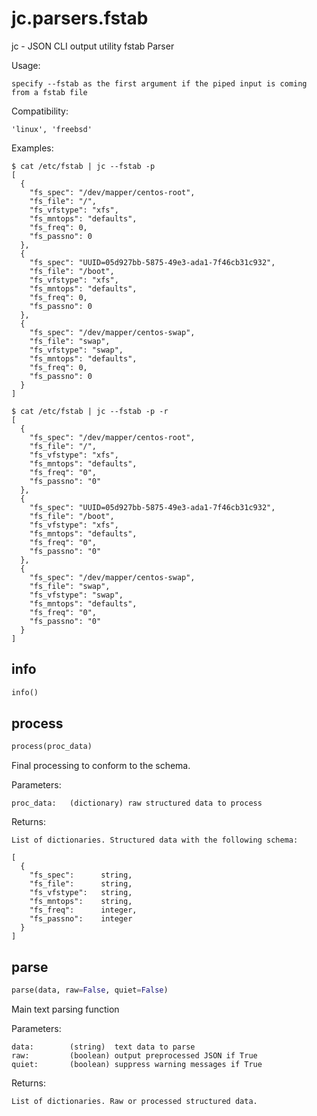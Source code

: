
# jc.parsers.fstab
jc - JSON CLI output utility fstab Parser

Usage:

    specify --fstab as the first argument if the piped input is coming from a fstab file

Compatibility:

    'linux', 'freebsd'

Examples:

    $ cat /etc/fstab | jc --fstab -p
    [
      {
        "fs_spec": "/dev/mapper/centos-root",
        "fs_file": "/",
        "fs_vfstype": "xfs",
        "fs_mntops": "defaults",
        "fs_freq": 0,
        "fs_passno": 0
      },
      {
        "fs_spec": "UUID=05d927bb-5875-49e3-ada1-7f46cb31c932",
        "fs_file": "/boot",
        "fs_vfstype": "xfs",
        "fs_mntops": "defaults",
        "fs_freq": 0,
        "fs_passno": 0
      },
      {
        "fs_spec": "/dev/mapper/centos-swap",
        "fs_file": "swap",
        "fs_vfstype": "swap",
        "fs_mntops": "defaults",
        "fs_freq": 0,
        "fs_passno": 0
      }
    ]

    $ cat /etc/fstab | jc --fstab -p -r
    [
      {
        "fs_spec": "/dev/mapper/centos-root",
        "fs_file": "/",
        "fs_vfstype": "xfs",
        "fs_mntops": "defaults",
        "fs_freq": "0",
        "fs_passno": "0"
      },
      {
        "fs_spec": "UUID=05d927bb-5875-49e3-ada1-7f46cb31c932",
        "fs_file": "/boot",
        "fs_vfstype": "xfs",
        "fs_mntops": "defaults",
        "fs_freq": "0",
        "fs_passno": "0"
      },
      {
        "fs_spec": "/dev/mapper/centos-swap",
        "fs_file": "swap",
        "fs_vfstype": "swap",
        "fs_mntops": "defaults",
        "fs_freq": "0",
        "fs_passno": "0"
      }
    ]


## info
```python
info()
```


## process
```python
process(proc_data)
```

Final processing to conform to the schema.

Parameters:

    proc_data:   (dictionary) raw structured data to process

Returns:

    List of dictionaries. Structured data with the following schema:

    [
      {
        "fs_spec":      string,
        "fs_file":      string,
        "fs_vfstype":   string,
        "fs_mntops":    string,
        "fs_freq":      integer,
        "fs_passno":    integer
      }
    ]


## parse
```python
parse(data, raw=False, quiet=False)
```

Main text parsing function

Parameters:

    data:        (string)  text data to parse
    raw:         (boolean) output preprocessed JSON if True
    quiet:       (boolean) suppress warning messages if True

Returns:

    List of dictionaries. Raw or processed structured data.

